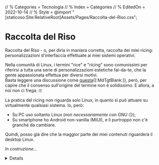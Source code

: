 // % Categories = Tecnologia
// % Index = Categories
// % EditedOn = 2022-10-14
// % Style = @import "[staticoso:Site:RelativeRoot]Assets/Pages/Raccolta-del-Riso.css";

# Raccolta del Riso

Raccolta del Riso - o, per dirla in maniera corretta, raccolta dei miei ricing: personalizzazioni d'interfaccia effettuate ai miei sistemi operativi.

Nella comunità di Linux, i termini "rice" e "ricing" sono comunissimi per riferirsi a tutta una serie di personalizzazioni estetiche fai-da-te, che la gente appassionata effettua per diversi motivi.  
Basta leggere una discussione come [questa](https://web.archive.org/web/20220907203523/https://teddit.net/r/unixporn/comments/3iy3wd/stupid_question_what_is_ricing){[:MdTgtBlank:]}, però, per capire che il consenso sull'origine del termine non è solidissimo. E allora, a noi non ci frega. 🙄

La pratica del ricing non riguarda solo Linux, in quanto si può attuare su virtualmente qualsiasi sistema. Io, però:

- Su PC uso soltanto Linux (_non necessariamente con GNU_ 😏);
- Su smartphone ho Android non-vanilla (MIUI), e lì purtroppo non c'è granché da cambiare.

Quindi, posso già dire che la maggior parte dei miei contenuti riguarderà il desktop Linux.

_In costruzione..._

<!-- noprocess />
<h3 class="NoTitle InlineBlock">Filtri:</h3>
<input type="checkbox" id="CheckBox-Linux" checked><label for="CheckBox-Linux">#Linux</label>
<input type="checkbox" id="CheckBox-Desktop" checked><label for="CheckBox-Desktop">#Desktop</label>
<input type="checkbox" id="CheckBox-XFCE" checked><label for="CheckBox-XFCE">#XFCE</label>
</ noprocess -->

<div markdown="1" class="BorderBoxContainer">

<details markdown="1" class="Box-Linux Box-Desktop Box-XFCE">
-> #Linux #Desktop #XFCE

![]([staticoso:Folder:Assets:AbsoluteRoot]/Media/Ricing/Desktop/Screenshot_2022-10-10_20-21-47.png)

- **OS**: [Void Linux](https://voidlinux.org){[:MdTgtBlank:]}
- **Desktop**: xfce4
- **Pannello**: xfce4-panel
- **Dock**: plank
- **Menu Globale**: AppMenu Plugin (appmenu-gtk-module appmenu-gtk3-module appmenu-registrar vala-panel-appmenu vala-panel-appmenu-data xfce4-panel-appmenu)
- **Tema (GTK2)**: [Fluent-compact](https://github.com/vinceliuice/Fluent-gtk-theme){[:MdTgtBlank:]}
- **Decorazioni**: Fluent-Dark
- **Icone**: [Fluent](https://github.com/vinceliuice/Fluent-icon-theme){[:MdTgtBlank:]}
</details>

</div>
